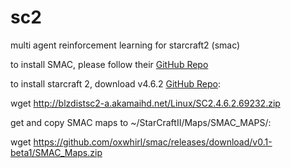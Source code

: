 # sc2
multi agent reinforcement learning for starcraft2 (smac)


to install SMAC, please follow their [GitHub Repo](https://github.com/oxwhirl/smac)

to install starcraft 2, download v4.6.2 [GitHub Repo](https://github.com/Blizzard/s2client-proto#downloads):

wget http://blzdistsc2-a.akamaihd.net/Linux/SC2.4.6.2.69232.zip

get and copy SMAC maps to ~/StarCraftII/Maps/SMAC_MAPS/:

wget https://github.com/oxwhirl/smac/releases/download/v0.1-beta1/SMAC_Maps.zip
